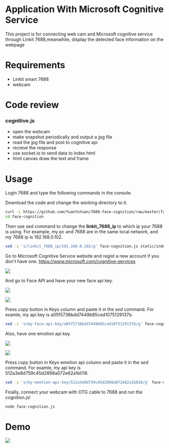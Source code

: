 # Application With Microsoft Cognitive Service

This project is for connecting web cam and Microsoft cognitive service through Linkit 7688,meanwhile, display the detected face information on the webpage 

# Requirements
*  Linkit smart 7688 
*  webcam


# Code review

### cognitive.js

* open the webcam
* make snapshot periodically and output a jpg file
* read the jpg file and post to cognitive api
* recieve the response 
* use socket.io to send data to index.html
* html canvas draw the text and frame


# Usage

Login 7688 and type the following commands in the console.

Download the code and change the working directory to it.

```sh
curl -L https://github.com/YuanYuYuan/7688-face-cognition/raw/master/face-cognition.tar.gz | tar zxv
cd face-cognition
```

Then use sed command to change the __linkit_7688_ip__ to which ip your 7688 is using.
For example, my pc and 7688 are in the same local network, and my 7688 ip is 192.168.0.102.

```sh
sed -i 's/linkit_7688_ip/192.168.0.102/g' face-cognition.js static/index.html
```
Go to Microsoft Cognitive Service website and regist a new account if you don't have one.
https://www.microsoft.com/cognitive-services

![](pic/ms-cognitive-service-web.png)

And go to Face API and have your new face api key.

![](pic/face-api.png)

![](pic/face-api-keys.png)

Press _copy_ button in Keys column and paste it in the _sed_ command.
For examle, my api key is a05f5738bdd7449b85ced1075129137b.

```sh
sed -i 's/my-face-api-key/a05f5738bdd7449b85ced1075129137b/g' face-cognition.js
```

Also, have one emotion api key.

![](pic/emotion-api.png)

![](pic/emotion-api-keys.png)


Press _copy_ button in Keys emotion api column and paste it in the _sed_ command.
For examle, my api key is 512a3e8d759c45d2898a072e62a1b018.

```sh
sed -i 's/my-emotion-api-key/512a3e8d759c45d2898a072e62a1b018/g' face-cognition.js
```

Finally, connect your webcam with OTG cable to 7688 and run the cognition.js!

```sh
node face-cognition.js
```


# Demo

![](pic/console-demo.png)
